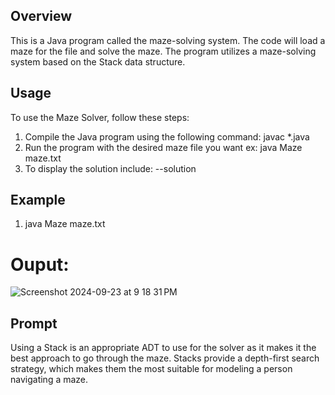 ## Overview
This is a Java program called the maze-solving system. The code will load a maze for the file and solve the maze. The program utilizes a maze-solving system based on the Stack data structure.

## Usage
To use the Maze Solver, follow these steps:
1. Compile the Java program using the following command:
    javac *.java
2. Run the program with the desired maze file you want 
    ex: java Maze maze.txt
3. To display the solution include:
    --solution

## Example 
1. java Maze maze.txt

# Ouput: 
![Screenshot 2024-09-23 at 9 18 31 PM](https://github.com/user-attachments/assets/079bc29c-5602-4a2e-ae56-fb0c3086202d)


## Prompt
Using a Stack is an appropriate ADT to use for the solver as it makes it the best approach to go through the maze. Stacks provide a depth-first search strategy, which makes them the most suitable for modeling a person navigating a maze. 
